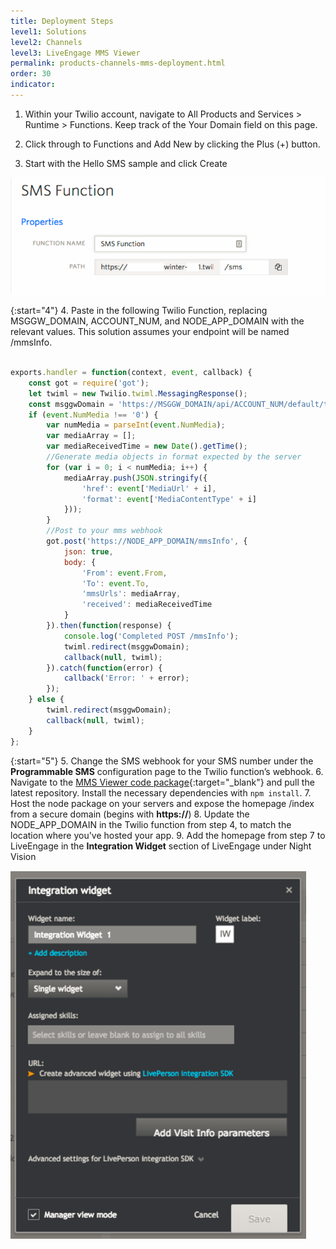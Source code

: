 ```yaml
---
title: Deployment Steps
level1: Solutions
level2: Channels
level3: LiveEngage MMS Viewer
permalink: products-channels-mms-deployment.html
order: 30
indicator:
---
```


1. Within your Twilio account, navigate to All Products and Services > Runtime > Functions. Keep track of the Your Domain field on this page.

2. Click through to Functions and Add New by clicking the Plus (+) button.

3. Start with the Hello SMS sample and click Create

![SMS Fuction](img/smsfunction.png)

{:start="4"}
4. Paste in the following Twilio Function, replacing MSGGW_DOMAIN, ACCOUNT_NUM, and NODE_APP_DOMAIN with the relevant values. This solution assumes your endpoint will be named /mmsInfo.

```javascript

exports.handler = function(context, event, callback) {
    const got = require('got');
    let twiml = new Twilio.twiml.MessagingResponse();
    const msggwDomain = 'https://MSGGW_DOMAIN/api/ACCOUNT_NUM/default/twilio';
    if (event.NumMedia !== '0') {
        var numMedia = parseInt(event.NumMedia);
        var mediaArray = [];
        var mediaReceivedTime = new Date().getTime();
        //Generate media objects in format expected by the server
        for (var i = 0; i < numMedia; i++) {
            mediaArray.push(JSON.stringify({
                'href': event['MediaUrl' + i],
                'format': event['MediaContentType' + i]
            }));
        }
        //Post to your mms webhook
        got.post('https://NODE_APP_DOMAIN/mmsInfo', {
            json: true,
            body: {
                'From': event.From,
                'To': event.To,
                'mmsUrls': mediaArray,
                'received': mediaReceivedTime
            }
        }).then(function(response) {
            console.log('Completed POST /mmsInfo');
            twiml.redirect(msggwDomain);
            callback(null, twiml);
        }).catch(function(error) {
            callback('Error: ' + error);
        });
    } else {
        twiml.redirect(msggwDomain);
        callback(null, twiml);
    }
};
```

{:start="5"}
5. Change the SMS webhook for your SMS number under the **Programmable SMS** configuration page to the Twilio function’s webhook.
6. Navigate to the [MMS Viewer code package](https://github.com/cjames1224/mmsviewerle){:target="_blank"} and pull the latest repository. Install the necessary dependencies with `npm install`.
7. Host the node package on your servers and expose the homepage /index from a secure domain (begins with **https://**)
8. Update the NODE_APP_DOMAIN in the Twilio function from step 4, to match the location where you've hosted your app.
9. Add the homepage from step 7 to LiveEngage in the **Integration Widget** section of LiveEngage under Night Vision

![Night Vision Widget](img/widgetnight.png)
